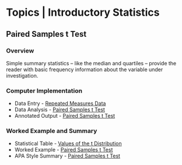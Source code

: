 # Topics | Introductory Statistics

## Paired Samples t Test

### Overview

Simple summary statistics – like the median and quartiles – provide the reader with basic frequency information about the variable under investigation.

### Computer Implementation

- Data Entry - [Repeated Measures Data](../jamovi/data-entry/repeateddata.md)
- Data Analysis - [Paired Samples t Test](../jamovi/data-analysis/paired.md)
- Annotated Output - [Paired Samples t Test](../jamovi/annotated-output/paired.md)

### Worked Example and Summary

- Statistical Table - [Values of the t Distribution](../Calculations/statistical-tables/t.md)
- Worked Example - [Paired Samples t Test](../Calculations/worked-examples/paired.md)
- APA Style Summary - [Paired Samples t Test](../Reports/summarized-examples/paired.md)
